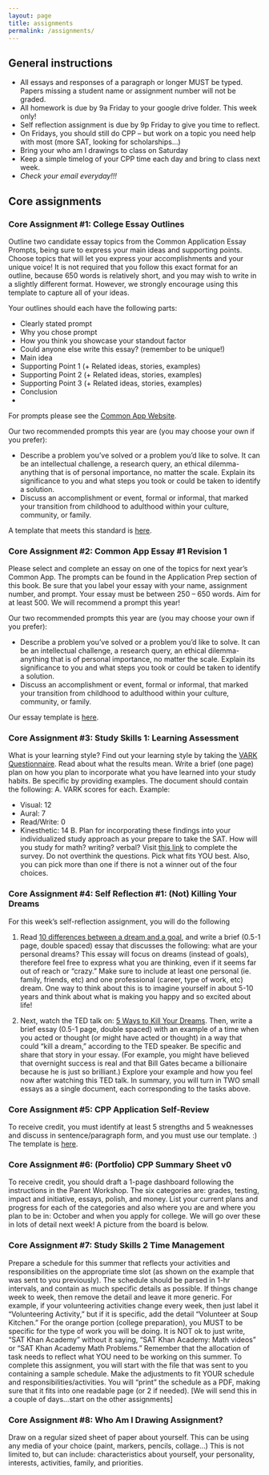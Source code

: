 ```yaml
---
layout: page
title: assignments
permalink: /assignments/
---
```

## General instructions

-	All essays and responses of a paragraph or longer MUST be typed.  
Papers missing a student name or assignment number will not be graded.
-	All homework is due by 9a Friday to your google drive folder.  This week only!
-	Self reflection assignment is due by 9p Friday to give you time to reflect.
-	On Fridays, you should still do CPP – but work on a topic you need help with most (more SAT, looking for scholarships…)
-	Bring your who am I drawings to class on Saturday
-	Keep a simple timelog of your CPP time each day and bring to class next week.
-	*Check your email everyday!!!*

## Core assignments

### Core Assignment #1:  College Essay Outlines

Outline two candidate essay topics from the Common Application Essay Prompts, being sure to express your main ideas and supporting points. Choose topics that will let you express your accomplishments and your unique voice!
It is not required that you follow this exact format for an outline, because 650 words is relatively short, and you may wish to write in a slightly different format. However, we strongly encourage using this template to capture all of your ideas.

Your outlines should each have the following parts:

- Clearly stated prompt
- Why you chose prompt
- How you think you showcase your standout factor
- Could anyone else write this essay? (remember to be unique!)
- Main idea
- Supporting Point 1 (+ Related ideas, stories, examples)
- Supporting Point 2 (+ Related ideas, stories, examples)
- Supporting Point 3 (+ Related ideas, stories, examples)
- Conclusion
-
For prompts please see the [Common App Website](http://www.commonapp.org/whats-appening/application-updates/common-application-announces-2016-2017-essay-prompts).     

Our two recommended prompts this year are (you may choose your own if you prefer):
- Describe a problem you’ve solved or a problem you’d like to solve. It can be an intellectual challenge, a research query, an ethical dilemma-anything that is of personal importance, no matter the scale. Explain its significance to you and what steps you took or could be taken to identify a solution.
- Discuss an accomplishment or event, formal or informal, that marked your transition from childhood to adulthood within your culture, community, or family.

A template that meets this standard is [here](/cppbook/assets/cpp_template_outline.doc).

### Core Assignment #2:  Common App Essay #1 Revision 1

Please select and complete an essay on one of the topics for next year’s Common App. The prompts can be found in the Application Prep section of this book. Be sure that you label your essay with your name, assignment number, and prompt. Your essay must be between 250 – 650 words. Aim for at least 500. We will recommend a prompt this year!

Our two recommended prompts this year are (you may choose your own if you prefer):
- Describe a problem you’ve solved or a problem you’d like to solve. It can be an intellectual challenge, a research query, an ethical dilemma-anything that is of personal importance, no matter the scale. Explain its significance to you and what steps you took or could be taken to identify a solution.
- Discuss an accomplishment or event, formal or informal, that marked your transition from childhood to adulthood within your culture, community, or family.

Our essay template is [here](/cppbook/assets/cpp_essay_template.doc).

### Core Assignment #3:  Study Skills 1: Learning Assessment

What is your learning style?
Find out your learning style by taking the [VARK Questionnaire](http://vark-learn.com/the-vark-questionnaire/the-vark-questionnaire-for-younger-people/). Read about what the results mean. Write a brief (one page) plan on how you plan to incorporate what you have learned into your study habits. Be specific by providing examples.
The document should contain the following:
A.	VARK scores for each. Example:
- Visual: 12
- Aural: 7
- Read/Write: 0
- Kinesthetic: 14
B.	Plan for incorporating these findings into your individualized study approach as your prepare to take the SAT. How will you study for math? writing? verbal?
Visit [this link](http://vark-learn.com/the-vark-questionnaire/the-vark-questionnaire-for-younger-people/) to complete the survey. Do not overthink the questions. Pick what fits YOU best. Also, you can pick more than one if there is not a winner out of the four choices.

### Core Assignment #4:  Self Reflection #1: (Not) Killing Your Dreams

For this week’s self-reflection assignment, you will do the following
1.	Read [10 differences between a dream and a goal](https://timemanagementninja.com/2013/04/10-big-differences-between-goals-and-dreams-that-you-must-know/), and write a brief (0.5-1 page, double spaced) essay that discusses the following: what are your personal dreams? This essay will focus on dreams (instead of goals), therefore feel free to express what you are thinking, even if it seems far out of reach or “crazy.” Make sure to include at least one personal (ie. family, friends, etc) and one professional (career, type of work, etc) dream. One way to think about this is to imagine yourself in about 5-10 years and think about what is making you happy and so excited about life!

2.	Next, watch the TED talk on: [5 Ways to Kill Your Dreams](https://www.ted.com/talks/bel_pesce_5_ways_to_kill_your_dreams?language=en). Then, write a brief essay (0.5-1 page, double spaced) with an example of a time when you acted or thought (or might have acted or thought) in a way that could “kill a dream,” according to the TED speaker. Be specific and share that story in your essay. (For example, you might have believed that overnight success is real and that Bill Gates became a billionaire because he is just so brilliant.) Explore your example and how you feel now after watching this TED talk.
In summary, you will turn in TWO small essays as a single document, each corresponding to the tasks above.

### Core Assignment #5:  CPP Application Self-Review

To receive credit, you must identify at least 5 strengths and 5 weaknesses and discuss in sentence/paragraph form, and you must use our template. :)
The template is [here](/cppbook/assets/cpp_template_appreview.doc).

### Core Assignment #6:  (Portfolio) CPP Summary Sheet v0

To receive credit, you should draft a 1-page dashboard following the instructions in the Parent Workshop.  The six categories are:  grades, testing, impact and initiative, essays, polish, and money.  List your current plans and progress for each of the categories and also where you are and where you plan to be in:  October and when you apply for college.  We will go over these in lots of detail next week!  A picture from the board is below.

### Core Assignment #7:  Study Skills 2 Time Management

Prepare a schedule for this summer  that reflects your activities and responsibilities on the appropriate time slot (as shown on the example that was sent to you previously). The schedule should be parsed in 1-hr intervals, and contain as much specific details as possible. If things change week to week, then remove the detail and leave it more generic. For example, if your volunteering activities change every week, then just label it “Volunteering Activity,” but if it is specific, add the detail “Volunteer at Soup Kitchen.” For the orange portion (college preparation), you MUST to be specific for the type of work you will be doing. It is NOT ok to just write, “SAT Khan Academy” without it saying, “SAT Khan Academy: Math videos” or “SAT Khan Academy Math Problems.” Remember that the allocation of task needs to reflect what YOU need to be working on this summer.
To complete this assignment, you will start with the file that was sent to you containing a sample schedule. Make the adjustments to fit YOUR schedule and responsibilities/activities. You will “print” the schedule as a PDF, making sure that it fits into one readable page (or 2 if needed).  [We will send this in a couple of days…start on the other assignments]


### Core Assignment #8:  Who Am I Drawing Assignment?

Draw on a regular sized sheet of paper about yourself.  This can be using any media of your choice (paint, markers, pencils, collage…) This is not limited to, but can include:  characteristics about yourself, your personality, interests, activities, family, and priorities.
